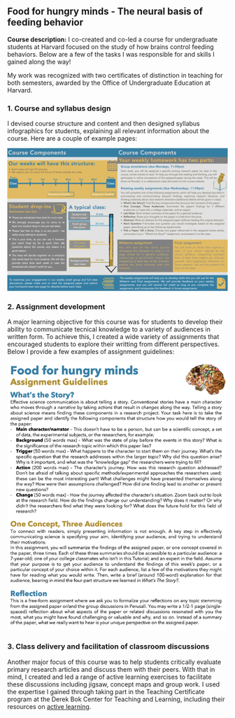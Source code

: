 ## Food for hungry minds - The neural basis of feeding behavior

**Course description:** I co-created and co-led a course for undergraduate students at Harvard focused on the study of how brains control feeding behaviors. Below are a few of the tasks I was responsible for and skills I gained along the way! 

My work was recognized with two certificates of distinction in teaching for both semesters, awarded by the Office of Undergraduate Education at Harvard.

### 1. Course and syllabus design
I devised course structure and content and then designed syllabus infographics for students, explaining all relevant information about the course. 
Here are a couple of example pages:

<img src="images/syllabus_example.png?raw=true"/>

### 2. Assignment development
A major learning objective for this course was for students to develop their ability to communicate tecnical knowledge to a variety of audiences in written form. To achieve this, I created a wide variety of assignments that encouraged students to explore their writting from different perspectives.
Below I provide a few examples of assignment guidelines:

<img src="images/assignment_example.png?raw=true"/>

### 3. Class delivery and facilitation of classroom discussions
Another major focus of this course was to help students critically evaluate primary research articles and discuss them with their peers. With that in mind, I created and led a range of active learning exercises to facilitate these discussions including jigsaw, concept maps and group work. I used the expertise I gained through taking part in the Teaching Certificate program at the Derek Bok Center for Teaching and Learning, including their resources on [active learning](https://bokcenter.harvard.edu/active-learning).
